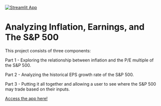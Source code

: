 [![Streamlit App](https://static.streamlit.io/badges/streamlit_badge_black_white.svg)](https://roryajames-analyzing-inflation-app-kfg07z.streamlit.app/)
# Analyzing Inflation, Earnings, and The S&P 500

This project consists of three components:

Part 1 - Exploring the relationship between inflation and the P/E multiple of the S&P 500.

Part 2 - Analyzing the historical EPS growth rate of the S&P 500.

Part 3 - Putting it all together and allowing a user to see where the S&P 500 may trade based on their inputs.

[Access the app here!](https://roryajames-analyzing-inflation-app-kfg07z.streamlit.app/)
